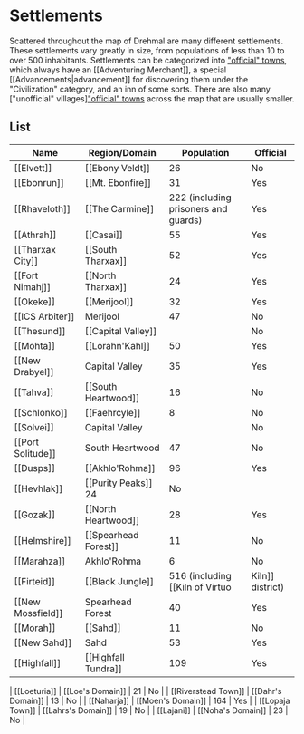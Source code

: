 # Settlements

Scattered throughout the map of Drehmal are many different settlements. These settlements vary greatly in size, from populations of less than 10 to over 500 inhabitants. Settlements can be categorized into ["official" towns](/World/Drehmal/Settlements/Official_Towns/), which always have an [[Adventuring Merchant]], a special [[Advancements|advancement]] for discovering them under the "Civilization" category, and an inn of some sorts. There are also many ["unofficial" villages]["official" towns](/World/Drehmal/Settlements/Other_Settlements/) across the map that are usually smaller.

## List

| Name                | Region/Domain        | Population                                      | Official |
| ------------------- | ---------------------| ----------------------------------------------- | -------- |
| [[Elvett]]          | [[Ebony Veldt]]      | 26                                              | No       |
| [[Ebonrun]]         | [[Mt. Ebonfire]]     | 31                                              | Yes      |
| [[Rhaveloth]]       | [[The Carmine]]      | 222 (including prisoners and guards)            | Yes      |
| [[Athrah]]          | [[Casai]]            | 55                                              | Yes      |
| [[Tharxax City]]    | [[South Tharxax]]    | 52                                              | Yes      |
| [[Fort Nimahj]]     | [[North Tharxax]]    | 24                                              | Yes      |
| [[Okeke]]           | [[Merijool]]         | 32                                              | Yes      |
| [[ICS Arbiter]]     | Merijool             | 47                                              | No       |
| [[Thesund]]         | [[Capital Valley]]   |                                                 | No       |
| [[Mohta]]           | [[Lorahn'Kahl]]      | 50                                              | Yes      |
| [[New Drabyel]]     | Capital Valley       | 35                                              | Yes      |
| [[Tahva]]           | [[South Heartwood]]  | 16                                              | No       |
| [[Schlonko]]        | [[Faehrcyle]]        | 8                                               | No       |
| [[Solvei]]          | Capital Valley       |                                                 | No       |
| [[Port Solitude]]   | South Heartwood      | 47                                              | No       |
| [[Dusps]]           | [[Akhlo'Rohma]]      | 96                                              | Yes      |
| [[Hevhlak]]         | [[Purity Peaks]] 24  | No                                              |
| [[Gozak]]           | [[North Heartwood]]  | 28                                              | Yes      |
| [[Helmshire]]       | [[Spearhead Forest]] | 11 | No |
| [[Marahza]]         | Akhlo'Rohma          | 6                                               | No       |
| [[Firteid]]         | [[Black Jungle]]     | 516 (including [[Kiln of Virtuo|Kiln]] district) | Yes      |
| [[New Mossfield]]   | Spearhead Forest     | 40                                              | Yes      |
| [[Morah]]           | [[Sahd]]             | 11                                              | No       |
| [[New Sahd]]        | Sahd                 | 53                                              | Yes      |
| [[Highfall]]        | [[Highfall Tundra]]  | 109                                             | Yes      |

| [[Loeturia]]        | [[Loe's Domain]]     | 21                                              | No       |
| [[Riverstead Town]] | [[Dahr's Domain]]    | 13                                              | No       |
| [[Naharja]]         | [[Moen's Domain]]    | 164                                             | Yes      |
| [[Lopaja Town]]     | [[Lahrs's Domain]]   | 19                                              | No       |
| [[Lajani]]          | [[Noha's Domain]]    | 23                                              | No       |

